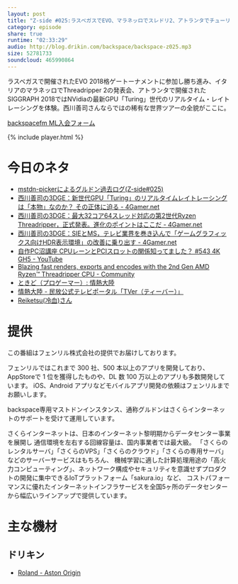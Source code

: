 ```yaml
---
layout: post
title: "Z-side #025:ラスベガスでEVO、マラネッロでスレドリ2、アトランタでチューリングを体験"
category: episode
share: true
runtime: "02:33:29"
audio: http://blog.drikin.com/backspace/backspace-z025.mp3
size: 52781733
soundcloud: 465990864
---
```


ラスベガスで開催されたEVO 2018格ゲートーナメントに参加し勝ち進み、イタリアのマラネッロでThreadripper 2の発表会、アトランタで開催されたSIGGRAPH 2018ではNVidiaの最新GPU「Turing」世代のリアルタイム・レイトレーシングを体験。西川善司さんならではの稀有な世界ツアーの全貌がここに。

[backspacefm ML入会フォーム](http://backspace.us11.list-manage.com/subscribe?u=09c933bd3997c1d16dbed156a&id=84b6529b91)

{% include player.html %}

# 今日のネタ
* [mstdn-pickerによるグルドン過去ログ(Z-side#025)](https://rbtnn.github.io/mstdn-picker/?instance=mstdn.guru&since_id=100563717766101425&max_id=100564330603077943)
* [西川善司の3DGE：新世代GPU「Turing」のリアルタイムレイトレーシングは「本物」なのか？ その正体に迫る - 4Gamer.net](https://www.4gamer.net/games/121/G012181/20180816069/)
* [西川善司の3DGE：最大32コア64スレッド対応の第2世代Ryzen Threadripper，正式発表。進化のポイントはここだ - 4Gamer.net](https://www.4gamer.net/games/300/G030061/20180811009/)
* [西川善司の3DGE：SIEとMS，テレビ業界を巻き込んで「ゲームグラフィックス向けHDR表示環境」の改善に乗り出す - 4Gamer.net](https://www.4gamer.net/games/999/G999902/20180816030/)
* [自作PC沼講座 CPUレーンとPCIスロットの関係知ってました？ #543 4K GH5 - YouTube](https://youtu.be/1doH1QPwycw)
* [Blazing fast renders, exports and encodes with the 2nd Gen AMD Ryzen™ Threadripper CPU - Community](https://community.amd.com/community/gaming/blog/2018/08/13/blazing-fast-renders-exports-and-encodes-with-the-2nd-gen-amd-ryzen-threadripper-cpu)
* [ときど（プロゲーマー）: 情熱大陸](https://www.mbs.jp/jounetsu/2018/08_12.shtml)
* [情熱大陸 - 民放公式テレビポータル「TVer（ティーバー）」](https://tver.jp/episode/47517672)
* [Reiketsu(冷血)さん](https://mstdn.guru/@egyo/100563984047726095)

# 提供

この番組はフェンリル株式会社の提供でお届けしております。

フェンリルではこれまで 300 社、500 本以上のアプリを開発しており、AppStoreで 1 位を獲得したものや、DL 数 100 万以上のアプリも多数開発しています。
iOS、Android アプリなどモバイルアプリ開発の依頼はフェンリルまでお願いします。

backspace専用マストドンインスタンス、通称グルドンはさくらインターネットのサポートを受けて運用しています。

さくらインターネットは、日本のインターネット黎明期からデータセンター事業を展開し
通信環境を左右する回線容量は、国内事業者では最大級。
「さくらのレンタルサーバ」「さくらのVPS」「さくらのクラウド」「さくらの専用サーバ」などのサーバーサービスはもちろん、
機械学習に適した計算処理用途の「高火力コンピューティング」、ネットワーク構成やセキュリティを意識せずプロダクトの開発に集中できるIoTプラットフォーム「sakura.io」など、
コストパフォーマンスに優れたインターネットインフラサービスを全国5ヶ所のデータセンターから幅広いラインアップで提供しています。

# 主な機材

## ドリキン
* [Roland - Aston Origin](http://amzn.asia/1OwAZ0w)

